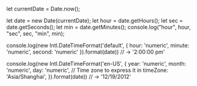 let currentDate = Date.now();

let date = new Date(currentDate);
let hour = date.getHours();
let sec = date.getSeconds();
let min = date.getMinutes();
console.log("hour", hour, "sec", sec, "min", min);

console.log(new Intl.DateTimeFormat('default', {
hour: 'numeric',
minute: 'numeric',
second: 'numeric'
}).format(date))
// → '2:00:00 pm'

console.log(new Intl.DateTimeFormat('en-US', {
year: 'numeric',
month: 'numeric',
day: 'numeric',
// Time zone to express it in
timeZone: 'Asia/Shanghai',
}).format(date))
// → '12/19/2012'
